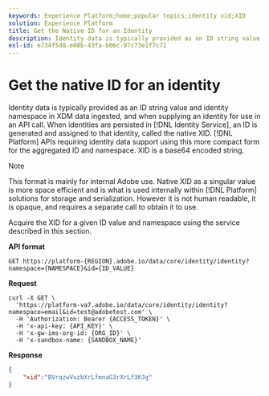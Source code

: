```yaml
---
keywords: Experience Platform;home;popular topics;identity xid;XID
solution: Experience Platform
title: Get the Native ID for an Identity
description: Identity data is typically provided as an ID string value and identity namespace in XDM data ingested, and when supplying an identity for use in an API call. When identities are persisted in Identity Service, an ID is generated and assigned to that identity, called the native XID. Platform APIs requiring identity data support using this more compact form for the aggregated ID and namespace. XID is a base64 encoded string.
exl-id: e734f5d8-e00b-43fa-b06c-97c73e1f7c71
---
```

# Get the native ID for an identity 

Identity data is typically provided as an ID string value and identity namespace in XDM data ingested, and when supplying an identity for use in an API call. When identities are persisted in [!DNL Identity Service], an ID is generated and assigned to that identity, called the native XID. [!DNL Platform] APIs requiring identity data support using this more compact form for the aggregated ID and namespace. XID is a base64 encoded string.

>[!NOTE]
>
>This format is mainly for internal Adobe use. Native XID as a singular value is more space efficient and is what is used internally within [!DNL Platform] solutions for storage and serialization. However it is not human readable, it is opaque, and requires a separate call to obtain it to use.

Acquire the XID for a given ID value and namespace using the service described in this section.

**API format**

```http
GET https://platform-{REGION}.adobe.io/data/core/identity/identity?namespace={NAMESPACE}&id={ID_VALUE}
```

**Request**

```shell
curl -X GET \
  'https://platform-va7.adobe.io/data/core/identity/identity?namespace=email&id=test@adobetest.com' \
  -H 'Authorization: Bearer {ACCESS_TOKEN}' \
  -H 'x-api-key: {API_KEY}' \
  -H 'x-gw-ims-org-id: {ORG_ID}' \
  -H 'x-sandbox-name: {SANDBOX_NAME}'
```

**Response**

```json
{
    "xid":"BVrqzwVuzbXrLfmnaG3rXrLf3KJg"
}
```
